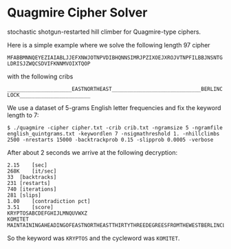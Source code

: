 # Quagmire Cipher Solver
stochastic shotgun-restarted hill climber for Quagmire-type ciphers.

Here is a simple example where we solve the following length 97 cipher

```MFABBMNNQEYEZIAIABLJJEFXNWJOTNPVDIBHQNNSIMRJPZIXOEJXROJVTNPFILBBJNSNTGLDRISJZWQCSDVIFKNNMVOIXTQOP```

with the following cribs

```_____________________EASTNORTHEAST_____________________________BERLINCLOCK_______________________```

We use a dataset of 5-grams English letter frequencies and fix the keyword length to 7:

```$ ./quagmire -cipher cipher.txt -crib crib.txt -ngramsize 5 -ngramfile english_quintgrams.txt -keywordlen 7 -nsigmathreshold 1. -nhillclimbs 2500 -nrestarts 15000 -backtrackprob 0.15 -slipprob 0.0005 -verbose```

After about 2 seconds we arrive at the following decryption: 

```
2.15	[sec]
268K	[it/sec]
33	[backtracks]
231	[restarts]
740	[iterations]
281	[slips]
1.00	[contradiction pct]
3.51	[score]
KRYPTOSABCDEFGHIJLMNQUVWXZ
KOMITET
MAINTAININGAHEADINGOFEASTNORTHEASTTHIRTYTHREEDEGREESFROMTHEWESTBERLINCLOCKYOUWILLSEEFURTHERINFORM
```

So the keyword was `KRYPTOS` and the cycleword was `KOMITET`. 
